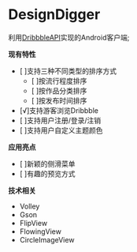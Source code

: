 # DesignDigger
利用[DribbbleAPI](http://developer.dribbble.com/)实现的Android客户端;

**现有特性**

- [ ]支持三种不同类型的排序方式
     - [ ]按流行程度排序
     - [ ]按作品分类排序
     - [ ]按发布时间排序
- [√]支持游客浏览Dribbble
- [ ]支持用户注册/登录/注销
- [ ]支持用户自定义主题颜色

**应用亮点**

- [ ]新颖的侧滑菜单
- [ ]有趣的预览方式

**技术相关**

- Volley
- Gson
- FlipView
- FlowingView
- CircleImageView
